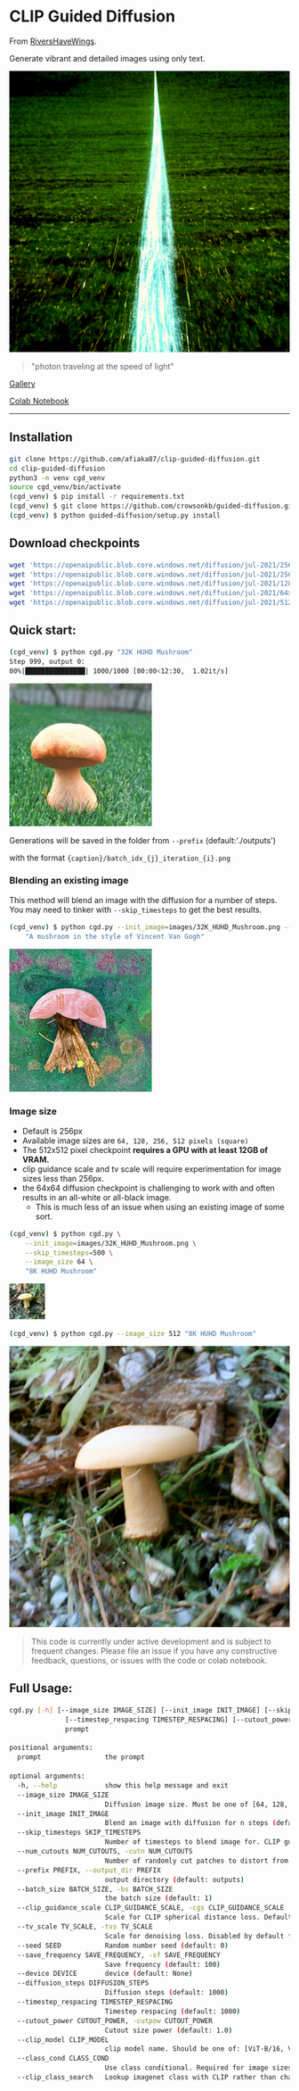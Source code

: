 # CLIP Guided Diffusion
From [RiversHaveWings](https://twitter.com/RiversHaveWings).

Generate vibrant and detailed images using only text.

![](/photon.png)
> "photon traveling at the speed of light"

[Gallery](/images/README.md)

<a href="https://colab.research.google.com/github/afiaka87/clip-guided-diffusion/blob/main/cgd_clip_selected_class.ipynb">Colab Notebook</a>

---

## Installation
```sh
git clone https://github.com/afiaka87/clip-guided-diffusion.git
cd clip-guided-diffusion
python3 -m venv cgd_venv
source cgd_venv/bin/activate
(cgd_venv) $ pip install -r requirements.txt
(cgd_venv) $ git clone https://github.com/crowsonkb/guided-diffusion.git
(cgd_venv) $ python guided-diffusion/setup.py install


```

## Download checkpoints
```sh
wget 'https://openaipublic.blob.core.windows.net/diffusion/jul-2021/256x256_diffusion_uncond.pt' -O 'checkpoints/256x256_diffusion_uncond.pt'
wget 'https://openaipublic.blob.core.windows.net/diffusion/jul-2021/256x256_diffusion.pt' -O 'checkpoints/256x256_diffusion.pt'
wget 'https://openaipublic.blob.core.windows.net/diffusion/jul-2021/128x128_diffusion.pt' -O 'checkpoints/128x128_diffusion.pt'
wget 'https://openaipublic.blob.core.windows.net/diffusion/jul-2021/64x64_diffusion.pt' -O 'checkpoints/64x64_diffusion.pt'
wget 'https://openaipublic.blob.core.windows.net/diffusion/jul-2021/512x512_diffusion.pt' -O 'checkpoints/512x512_diffusion.pt'
```


## Quick start:

```sh
(cgd_venv) $ python cgd.py "32K HUHD Mushroom"
Step 999, output 0:
00%|███████████████| 1000/1000 [00:00<12:30,  1.02it/s]
```
![](/images/32K_HUHD_Mushroom.png?raw=true)

Generations will be saved in the folder from `--prefix` (default:'./outputs')

with the format `{caption}/batch_idx_{j}_iteration_{i}.png`


### Blending an existing image

This method will blend an image with the diffusion for a number of steps. 
You may need to tinker with `--skip_timesteps` to get the best results.
```sh
(cgd_venv) $ python cgd.py --init_image=images/32K_HUHD_Mushroom.png --skip_timesteps=500 \
    "A mushroom in the style of Vincent Van Gogh"
```
![](images/a_mushroom_in_the_style_of_vangogh.png?raw=true)

### Image size
- Default is 256px
- Available image sizes are `64, 128, 256, 512 pixels (square)`
- The 512x512 pixel checkpoint **requires a GPU with at least 12GB of VRAM.**
- clip guidance scale and tv scale will require experimentation for image sizes less than 256px.
- the 64x64 diffusion checkpoint is challenging to work with and often results in an all-white or all-black image.
  - This is much less of an issue when using an existing image of some sort.
```sh
(cgd_venv) $ python cgd.py \
    --init_image=images/32K_HUHD_Mushroom.png \
    --skip_timesteps=500 \
    --image_size 64 \
    "8K HUHD Mushroom"
```
![](images/32K_HUHD_Mushroom_64.png?raw=true)

```sh
(cgd_venv) $ python cgd.py --image_size 512 "8K HUHD Mushroom"
```
![](images/32K_HUHD_Mushroom_512.png?raw=true)


> This code is currently under active development and is subject to frequent changes. Please file an issue if you have any constructive feedback, questions, or issues with the code or colab notebook.

## Full Usage:
```sh
cgd.py [-h] [--image_size IMAGE_SIZE] [--init_image INIT_IMAGE] [--skip_timesteps SKIP_TIMESTEPS] [--num_cutouts NUM_CUTOUTS] [--prefix PREFIX] [--batch_size BATCH_SIZE] [--clip_guidance_scale CLIP_GUIDANCE_SCALE] [--tv_scale TV_SCALE] [--seed SEED] [--save_frequency SAVE_FREQUENCY] [--device DEVICE] [--diffusion_steps DIFFUSION_STEPS]
              [--timestep_respacing TIMESTEP_RESPACING] [--cutout_power CUTOUT_POWER] [--clip_model CLIP_MODEL] [--class_cond CLASS_COND] [--clip_class_search]
              prompt

positional arguments:
  prompt                the prompt

optional arguments:
  -h, --help            show this help message and exit
  --image_size IMAGE_SIZE
                        Diffusion image size. Must be one of [64, 128, 256, 512]. (default: 256)
  --init_image INIT_IMAGE
                        Blend an image with diffusion for n steps (default: None)
  --skip_timesteps SKIP_TIMESTEPS
                        Number of timesteps to blend image for. CLIP guidance occurs after this. (default: 0)
  --num_cutouts NUM_CUTOUTS, -cutn NUM_CUTOUTS
                        Number of randomly cut patches to distort from diffusion. (default: 8)
  --prefix PREFIX, --output_dir PREFIX
                        output directory (default: outputs)
  --batch_size BATCH_SIZE, -bs BATCH_SIZE
                        the batch size (default: 1)
  --clip_guidance_scale CLIP_GUIDANCE_SCALE, -cgs CLIP_GUIDANCE_SCALE
                        Scale for CLIP spherical distance loss. Default value varies depending on image size. (default: 1000)
  --tv_scale TV_SCALE, -tvs TV_SCALE
                        Scale for denoising loss. Disabled by default for 64 and 128 (default: 100)
  --seed SEED           Random number seed (default: 0)
  --save_frequency SAVE_FREQUENCY, -sf SAVE_FREQUENCY
                        Save frequency (default: 100)
  --device DEVICE       device (default: None)
  --diffusion_steps DIFFUSION_STEPS
                        Diffusion steps (default: 1000)
  --timestep_respacing TIMESTEP_RESPACING
                        Timestep respacing (default: 1000)
  --cutout_power CUTOUT_POWER, -cutpow CUTOUT_POWER
                        Cutout size power (default: 1.0)
  --clip_model CLIP_MODEL
                        clip model name. Should be one of: [ViT-B/16, ViT-B/32, RN50, RN101, RN50x4, RN50x16] (default: ViT-B/16)
  --class_cond CLASS_COND
                        Use class conditional. Required for image sizes other than 256 (default: True)
  --clip_class_search   Lookup imagenet class with CLIP rather than changing them throughout run. Use `--clip_class_search` on its own to enable. (default: False)
```
